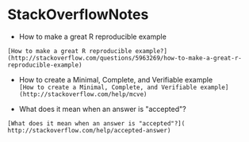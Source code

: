 # StackOverflowNotes

* How to make a great R reproducible example

`[How to make a great R reproducible example?](http://stackoverflow.com/questions/5963269/how-to-make-a-great-r-reproducible-example)`

* How to create a Minimal, Complete, and Verifiable example  
`[How to create a Minimal, Complete, and Verifiable example](http://stackoverflow.com/help/mcve)`

* What does it mean when an answer is "accepted"?  

`[What does it mean when an answer is "accepted"?](
http://stackoverflow.com/help/accepted-answer)`
